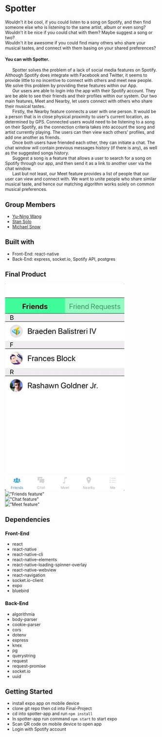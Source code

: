 # Spotter
Wouldn't it be cool, if you could listen to a song on Spotify, and then find someone else who is listening to the same artist, album or even song?</br>
Wouldn't it be nice if you could chat with them? Maybe suggest a song or two?</br>
Wouldn't it be awesome if you could find many others who share your musical tastes, and connect with them basing on your shared preferences?</br>
  
#### You can with Spotter.
&nbsp;&nbsp;&nbsp;&nbsp;&nbsp;&nbsp;Spotter solves the problem of a lack of social media features on Spotify. Although Spotify does integrate with Facebook and Twitter, it seems to provide little to no incentive to connect with others and meet new people. We solve this problem by providing these features within our App.</br>
&nbsp;&nbsp;&nbsp;&nbsp;&nbsp;&nbsp;Our users are able to login into the app with their Spotify account. They are be able to see their friends and their profiles within our system. Our two main features, Meet and Nearby, let users connect with others who share their musical tastes.</br>
&nbsp;&nbsp;&nbsp;&nbsp;&nbsp;&nbsp;Firstly, the Nearby feature connects a user with one person. It would be a person that is in close physical proximity to user's current location, as determined by GPS. Connected users would need to be listening to a song on their Spotify, as the connection criteria takes into account the song and artist currently playing. The users can then view each others' profiles, and add one another as friends.</br>
&nbsp;&nbsp;&nbsp;&nbsp;&nbsp;&nbsp;Once both users have friended each other, they can initiate a chat. The chat window will contain previous messages history (if there is any), as well as the suggested songs history.</br>
&nbsp;&nbsp;&nbsp;&nbsp;&nbsp;&nbsp;Suggest a song is a feature that allows a user to search for a song on Spotify through our app, and then send it as a link to another user via the chat window.</br>
&nbsp;&nbsp;&nbsp;&nbsp;&nbsp;&nbsp;Last but not least, our Meet feature provides a list of people that our user can view and connect with. We want to unite people who share similar musical taste, and hence our matching algorithm works solely on common musical preferences.
## Group Members
- [Yu-Ning Wang](https://github.com/wang790222)
- [Stan Solo](https://github.com/Stan-Solo)
- [Michael Snow](https://github.com/michaelsnow3)

## Built with
- Front-End: react-native
- Back-End: express, socket.io, Spotify API, postgres

## Final Product
!["Nearby feature"](https://github.com/michaelsnow3/Final-Project/blob/master/docs/Mar-18-2019%2013-24-02.gif?raw=true)
<br/>
!["Friends feature"](https://github.com/michaelsnow3/Final-Project/blob/master/docs/Mar-18-2019%2013-24-17.gif?raw=true)
<br/>
!["Chat feature"](https://github.com/michaelsnow3/Final-Project/blob/master/docs/Mar-18-2019%2013-23-31.gif?raw=true)
<br/>
!["Meet feature"](https://github.com/michaelsnow3/Final-Project/blob/master/docs/Mar-18-2019%2012-59-10.gif?raw=true)

## Dependencies
### Front-End
- react
- react-native
- react-native-cli
- react-native-elements
- react-native-loading-spinner-overlay
- react-native-webview
- react-navigation
- socket.io-client
- expo
- bluebird
### Back-End
- algorithmia
- body-parser
- cookie-parser
- cors
- dotenv
- express
- knex
- pg
- querystring
- request
- request-promise
- socket.io
- uuid

## Getting Started
- install expo app on mobile device
- clone git repo then cd into Final-Project
- cd into spotter-app and run `npm install`
- In spotter-app run command `npm start` to start expo
- Scan QR code on mobile device to open app
- Login with Spotify account
